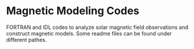 # Magnetic Modeling Codes
FORTRAN and IDL codes to analyze solar magnetic field observations and construct magnetic models.
Some readme files can be found under different pathes.

